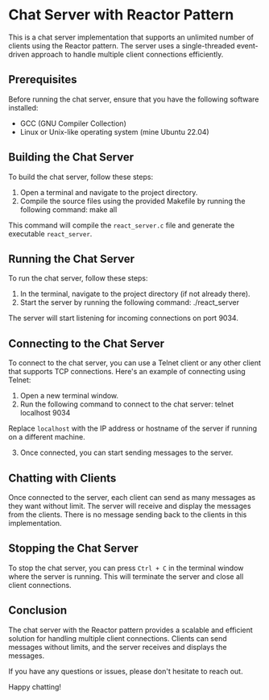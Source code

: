 # Chat Server with Reactor Pattern

This is a chat server implementation that supports an unlimited number of clients using the Reactor pattern.
The server uses a single-threaded event-driven approach to handle multiple client connections efficiently.

## Prerequisites

Before running the chat server, ensure that you have the following software installed:

- GCC (GNU Compiler Collection)
- Linux or Unix-like operating system (mine Ubuntu 22.04)

## Building the Chat Server

To build the chat server, follow these steps:

1. Open a terminal and navigate to the project directory.
2. Compile the source files using the provided Makefile by running the following command: make all


This command will compile the `react_server.c` file and generate the executable `react_server`.

## Running the Chat Server

To run the chat server, follow these steps:

1. In the terminal, navigate to the project directory (if not already there).
2. Start the server by running the following command: ./react_server

The server will start listening for incoming connections on port 9034.

## Connecting to the Chat Server

To connect to the chat server, you can use a Telnet client or any other client that supports TCP connections.
Here's an example of connecting using Telnet:

1. Open a new terminal window.
2. Run the following command to connect to the chat server: telnet localhost 9034

Replace `localhost` with the IP address or hostname of the server if running on a different machine.

3. Once connected, you can start sending messages to the server.

## Chatting with Clients

Once connected to the server, each client can send as many messages as they want without limit.
The server will receive and display the messages from the clients.
There is no message sending back to the clients in this implementation.

## Stopping the Chat Server

To stop the chat server, you can press `Ctrl + C` in the terminal window where the server is running. This will terminate the server and close all client connections.

## Conclusion

The chat server with the Reactor pattern provides a scalable and efficient solution for handling multiple client connections.
Clients can send messages without limits, and the server receives and displays the messages.

If you have any questions or issues, please don't hesitate to reach out.

Happy chatting!







